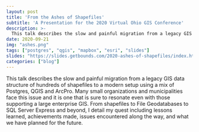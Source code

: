 ```yaml
---
layout: post
title: 'From the Ashes of Shapefiles'
subtitle: 'A Presentation for the 2020 Virtual Ohio GIS Conference'
description: >-
  This talk describes the slow and painful migration from a legacy GIS data structure of hundreds of shapefiles to a modern setup using a mix of Postgres, QGIS and ArcPro. Many small organizations and municipalities face this issue and it is one that is sure to resonate even with those supporting a large enterprise GIS. From shapefiles to File Geodatabases to SQL Server Express and beyond, I will detail my quest including lessons learned, achievements made, issues encountered along the way, and what we have planned for the future.
date: 2020-09-21
img: "ashes.png"
tags: ["postgres", "qgis", "mapbox", "esri", "slides"]
slides: "https://slides.getbounds.com/2020-ashes-of-shapefiles/index.html"
categories: ["blog"]
---
```


This talk describes the slow and painful migration from a legacy GIS data structure of hundreds of shapefiles to a modern setup using a mix of Postgres, QGIS and ArcPro. Many small organizations and municipalities face this issue and it is one that is sure to resonate even with those supporting a large enterprise GIS. From shapefiles to File Geodatabases to SQL Server Express and beyond, I detail my quest including lessons learned, achievements made, issues encountered along the way, and what we have planned for the future.
